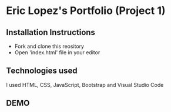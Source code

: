 # Eric Lopez's Portfolio (Project 1)

Installation Instructions
-------------

- Fork and clone this reository
- Open 'index.html' file in your editor

Technologies used
------------

I used HTML, CSS, JavaScript, Bootstrap and Visual Studio Code


DEMO
--------